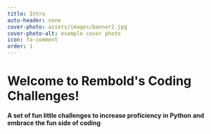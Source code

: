 ```yaml
---
title: Intro
auto-header: none
cover-photo: assets/images/banner2.jpg
cover-photo-alt: example cover photo
icon: fa-comment
order: 1
---
```

# Welcome to Rembold's Coding Challenges!
**A set of fun little challenges to increase proficiency in Python and embrace the fun side of coding**


